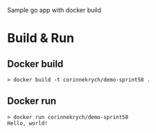 Sample go app with docker build

# Build & Run
## Docker build
```
> docker build -t corinnekrych/demo-sprint58 .
```
## Docker run
```
> docker run corinnekrych/demo-sprint58
Hello, world!
```